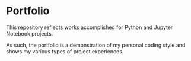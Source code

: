 # Portfolio
This repository reflects works accomplished for Python and Jupyter Notebook projects.

As such, the portfolio is a demonstration of my personal coding style and shows my various types of project experiences.
